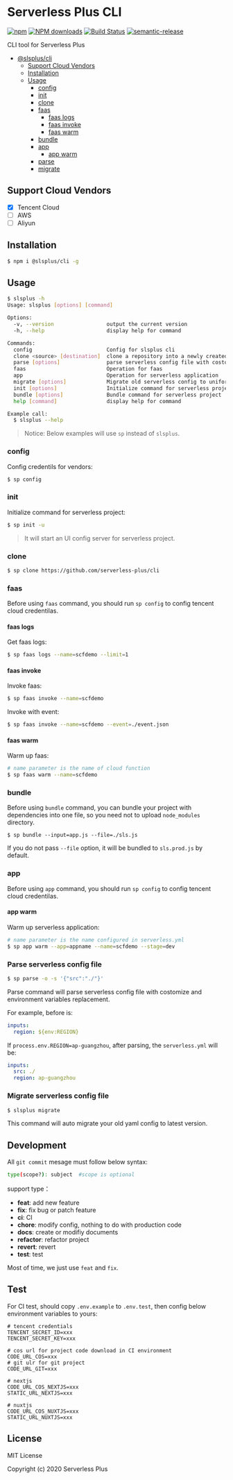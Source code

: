 # Serverless Plus CLI

[![npm](https://img.shields.io/npm/v/@slsplus/cli)](http://www.npmtrends.com/@slsplus/cli)
[![NPM downloads](http://img.shields.io/npm/dm/@slsplus/cli.svg?style=flat-square)](http://www.npmtrends.com/@slsplus/cli)
[![Build Status](https://github.com/serverless-plus/cli/workflows/Release/badge.svg?branch=master)](https://github.com/serverless-plus/cli/actions?query=workflow:Release+branch:master)
[![semantic-release](https://img.shields.io/badge/%20%20%F0%9F%93%A6%F0%9F%9A%80-semantic--release-e10079.svg)](https://github.com/semantic-release/semantic-release)

CLI tool for Serverless Plus

- [@slsplus/cli](#Serverless-Plus-CLI)
  - [Support Cloud Vendors](#support-cloud-vendors)
  - [Installation](#installation)
  - [Usage](#usage)
    - [config](#config)
    - [init](#init)
    - [clone](#clone)
    - [faas](#faas)
      - [faas logs](#faas-logs)
      - [faas invoke](#faas-invoke)
      - [faas warm](#faas-warm)
    - [bundle](#bundle)
    - [app](#app)
      - [app warm](#app-warm)
    - [parse](#Parse-serverless-config-file)
    - [migrate](#Migrate-serverless-config-file)

## Support Cloud Vendors

- [x] Tencent Cloud
- [ ] AWS
- [ ] Aliyun

## Installation

```bash
$ npm i @slsplus/cli -g
```

## Usage

```bash
$ slsplus -h
Usage: slsplus [options] [command]

Options:
  -v, --version                 output the current version
  -h, --help                    display help for command

Commands:
  config                        Config for slsplus cli
  clone <source> [destination]  clone a repository into a newly created directory
  parse [options]               parse serverless config file with costomize and environment variables replacement
  faas                          Operation for faas
  app                           Operation for serverless application
  migrate [options]             Migrate old serverless config to uniform config
  init [options]                Initialize command for serverless project
  bundle [options]              Bundle command for serverless project
  help [command]                display help for command

Example call:
  $ slsplus --help
```

> Notice: Below examples will use `sp` instead of `slsplus`.

### config

Config credentils for vendors:

```bash
$ sp config
```

### init

Initialize command for serverless project:

```bash
$ sp init -u
```

> It will start an UI config server for serverless project.

### clone

```bash
$ sp clone https://github.com/serverless-plus/cli
```

### faas

Before using `faas` command, you should run `sp config` to config tencent cloud credentilas.

#### faas logs

Get faas logs:

```bash
$ sp faas logs --name=scfdemo --limit=1
```

#### faas invoke

Invoke faas:

```bash
$ sp faas invoke --name=scfdemo
```

Invoke with event:

```bash
$ sp faas invoke --name=scfdemo --event=./event.json
```

#### faas warm

Warm up faas:

```bash
# name parameter is the name of cloud function
$ sp faas warm --name=scfdemo
```

### bundle

Before using `bundle` command, you can bundle your project with dependencies into one file, so you need not to upload `node_modules` directory.

```
$ sp bundle --input=app.js --file=./sls.js
```

If you do not pass `--file` option, it will be bundled to `sls.prod.js` by default.

### app

Before using `app` command, you should run `sp config` to config tencent cloud credentilas.

#### app warm

Warm up serverless application:

```bash
# name parameter is the name configured in serverless.yml
$ sp app warm --app=appname --name=scfdemo --stage=dev
```

### Parse serverless config file

```bash
$ sp parse -o -s '{"src":"./"}'
```

Parse command will parse serverless config file with costomize and environment variables replacement.

For example, before is:

```yaml
inputs:
  region: ${env:REGION}
```

If `process.env.REGION=ap-guangzhou`, after parsing, the `serverless.yml` will be:

```yaml
inputs:
  src: ./
  region: ap-guangzhou
```

### Migrate serverless config file

```bash
$ slsplus migrate
```

This command will auto migrate your old yaml config to latest version.

## Development

All `git commit` mesage must follow below syntax:

```bash
type(scope?): subject  #scope is optional
```

support type：

- **feat**: add new feature
- **fix**: fix bug or patch feature
- **ci**: CI
- **chore**: modify config, nothing to do with production code
- **docs**: create or modifiy documents
- **refactor**: refactor project
- **revert**: revert
- **test**: test

Most of time, we just use `feat` and `fix`.

## Test

For CI test, should copy `.env.example` to `.env.test`, then config below environment variables to yours:

```dotenv
# tencent credentials
TENCENT_SECRET_ID=xxx
TENCENT_SECRET_KEY=xxx

# cos url for project code download in CI environment
CODE_URL_COS=xxx
# git ulr for git project
CODE_URL_GIT=xxx

# nextjs
CODE_URL_COS_NEXTJS=xxx
STATIC_URL_NEXTJS=xxx

# nuxtjs
CODE_URL_COS_NUXTJS=xxx
STATIC_URL_NUXTJS=xxx
```

## License

MIT License

Copyright (c) 2020 Serverless Plus
